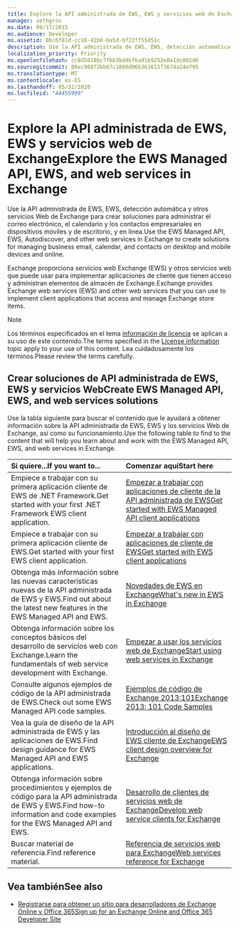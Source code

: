 ```yaml
---
title: Explore la API administrada de EWS, EWS y servicios web de Exchange
manager: sethgros
ms.date: 09/17/2015
ms.audience: Developer
ms.assetid: 0bc6f81d-cc10-42b0-ba5d-6f22ff55d51c
description: Use la API administrada de EWS, EWS, detección automática y otros servicios Web de Exchange para crear soluciones para administrar el correo electrónico, el calendario y los contactos empresariales en dispositivos móviles y de escritorio, y en línea.
localization_priority: Priority
ms.openlocfilehash: cc8d5818bc7f6b3bd4bfba91b9252e8a1dc002d6
ms.sourcegitcommit: 88ec988f2bb67c1866d06b361615f3674a24e795
ms.translationtype: MT
ms.contentlocale: es-ES
ms.lasthandoff: 05/31/2020
ms.locfileid: "44455999"
---
```

# <a name="explore-the-ews-managed-api-ews-and-web-services-in-exchange"></a><span data-ttu-id="df453-103">Explore la API administrada de EWS, EWS y servicios web de Exchange</span><span class="sxs-lookup"><span data-stu-id="df453-103">Explore the EWS Managed API, EWS, and web services in Exchange</span></span>

<span data-ttu-id="df453-104">Use la API administrada de EWS, EWS, detección automática y otros servicios Web de Exchange para crear soluciones para administrar el correo electrónico, el calendario y los contactos empresariales en dispositivos móviles y de escritorio, y en línea.</span><span class="sxs-lookup"><span data-stu-id="df453-104">Use the EWS Managed API, EWS, Autodiscover, and other web services in Exchange to create solutions for managing business email, calendar, and contacts on desktop and mobile devices and online.</span></span> 
  
<span data-ttu-id="df453-105">Exchange proporciona servicios web Exchange (EWS) y otros servicios web que puede usar para implementar aplicaciones de cliente que tienen acceso y administran elementos de almacén de Exchange.</span><span class="sxs-lookup"><span data-stu-id="df453-105">Exchange provides Exchange web services (EWS) and other web services that you can use to implement client applications that access and manage Exchange store items.</span></span>
  
> [!NOTE]
> <span data-ttu-id="df453-106">Los términos especificados en el tema [información de licencia](license-information.md) se aplican a su uso de este contenido.</span><span class="sxs-lookup"><span data-stu-id="df453-106">The terms specified in the [License information](license-information.md) topic apply to your use of this content.</span></span> <span data-ttu-id="df453-107">Lea cuidadosamente los términos.</span><span class="sxs-lookup"><span data-stu-id="df453-107">Please review the terms carefully.</span></span> 
  
## <a name="create-ews-managed-api-ews-and-web-services-solutions"></a><span data-ttu-id="df453-108">Crear soluciones de API administrada de EWS, EWS y servicios Web</span><span class="sxs-lookup"><span data-stu-id="df453-108">Create EWS Managed API, EWS, and web services solutions</span></span>

<span data-ttu-id="df453-109">Use la tabla siguiente para buscar el contenido que le ayudará a obtener información sobre la API administrada de EWS, EWS y los servicios Web de Exchange, así como su funcionamiento.</span><span class="sxs-lookup"><span data-stu-id="df453-109">Use the following table to find to the content that will help you learn about and work with the EWS Managed API, EWS, and web services in Exchange.</span></span>
  
|<span data-ttu-id="df453-110">Si quiere...</span><span class="sxs-lookup"><span data-stu-id="df453-110">If you want to...</span></span>|<span data-ttu-id="df453-111">Comenzar aquí</span><span class="sxs-lookup"><span data-stu-id="df453-111">Start here</span></span>|
|:-----|:-----|
|<span data-ttu-id="df453-112">Empiece a trabajar con su primera aplicación cliente de EWS de .NET Framework.</span><span class="sxs-lookup"><span data-stu-id="df453-112">Get started with your first .NET Framework EWS client application.</span></span>  <br/> |[<span data-ttu-id="df453-113">Empezar a trabajar con aplicaciones de cliente de la API administrada de EWS</span><span class="sxs-lookup"><span data-stu-id="df453-113">Get started with EWS Managed API client applications</span></span>](get-started-with-ews-managed-api-client-applications.md) <br/> |
|<span data-ttu-id="df453-114">Empiece a trabajar con su primera aplicación cliente de EWS.</span><span class="sxs-lookup"><span data-stu-id="df453-114">Get started with your first EWS client application.</span></span>  <br/> |[<span data-ttu-id="df453-115">Empezar a trabajar con aplicaciones de cliente de EWS</span><span class="sxs-lookup"><span data-stu-id="df453-115">Get started with EWS client applications</span></span>](get-started-with-ews-client-applications.md) <br/> |
|<span data-ttu-id="df453-116">Obtenga más información sobre las nuevas características nuevas de la API administrada de EWS y EWS.</span><span class="sxs-lookup"><span data-stu-id="df453-116">Find out about the latest new features in the EWS Managed API and EWS.</span></span>  <br/> |[<span data-ttu-id="df453-117">Novedades de EWS en Exchange</span><span class="sxs-lookup"><span data-stu-id="df453-117">What's new in EWS in Exchange</span></span>](whats-new-in-ews-and-other-web-services-in-exchange.md) <br/> |
|<span data-ttu-id="df453-118">Obtenga información sobre los conceptos básicos del desarrollo de servicios web con Exchange.</span><span class="sxs-lookup"><span data-stu-id="df453-118">Learn the fundamentals of web service development with Exchange.</span></span>  <br/> |[<span data-ttu-id="df453-119">Empezar a usar los servicios web de Exchange</span><span class="sxs-lookup"><span data-stu-id="df453-119">Start using web services in Exchange</span></span>](start-using-web-services-in-exchange.md) <br/> |
|<span data-ttu-id="df453-120">Consulte algunos ejemplos de código de la API administrada de EWS.</span><span class="sxs-lookup"><span data-stu-id="df453-120">Check out some EWS Managed API code samples.</span></span>  <br/> |[<span data-ttu-id="df453-121">Ejemplos de código de Exchange 2013:101</span><span class="sxs-lookup"><span data-stu-id="df453-121">Exchange 2013: 101 Code Samples</span></span>](https://code.msdn.microsoft.com/exchange/Exchange-2013-101-Code-3c38582c) <br/> |
|<span data-ttu-id="df453-122">Vea la guía de diseño de la API administrada de EWS y las aplicaciones de EWS.</span><span class="sxs-lookup"><span data-stu-id="df453-122">Find design guidance for EWS Managed API and EWS applications.</span></span>  <br/> |[<span data-ttu-id="df453-123">Introducción al diseño de EWS cliente de Exchange</span><span class="sxs-lookup"><span data-stu-id="df453-123">EWS client design overview for Exchange</span></span>](ews-client-design-overview-for-exchange.md) <br/> |
|<span data-ttu-id="df453-124">Obtenga información sobre procedimientos y ejemplos de código para la API administrada de EWS y EWS.</span><span class="sxs-lookup"><span data-stu-id="df453-124">Find how-to information and code examples for the EWS Managed API and EWS.</span></span>  <br/> |[<span data-ttu-id="df453-125">Desarrollo de clientes de servicios web de Exchange</span><span class="sxs-lookup"><span data-stu-id="df453-125">Develop web service clients for Exchange</span></span>](develop-web-service-clients-for-exchange.md) <br/> |
|<span data-ttu-id="df453-126">Buscar material de referencia.</span><span class="sxs-lookup"><span data-stu-id="df453-126">Find reference material.</span></span>  <br/> |[<span data-ttu-id="df453-127">Referencia de servicios web para Exchange</span><span class="sxs-lookup"><span data-stu-id="df453-127">Web services reference for Exchange</span></span>](../web-service-reference/web-services-reference-for-exchange.md) <br/> |
   
## <a name="see-also"></a><span data-ttu-id="df453-128">Vea también</span><span class="sxs-lookup"><span data-stu-id="df453-128">See also</span></span>
    
- [<span data-ttu-id="df453-129">Registrarse para obtener un sitio para desarrolladores de Exchange Online y Office 365</span><span class="sxs-lookup"><span data-stu-id="df453-129">Sign up for an Exchange Online and Office 365 Developer Site</span></span>](https://docs.microsoft.com/sharepoint/dev/sp-add-ins/set-up-a-development-environment-for-sharepoint-add-ins-on-office-365)
    

